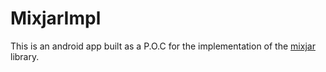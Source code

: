 
# MixjarImpl

This is an android app built as a P.O.C for the implementation of the [mixjar](https://github.com/iankang/mixjar)
library. 

